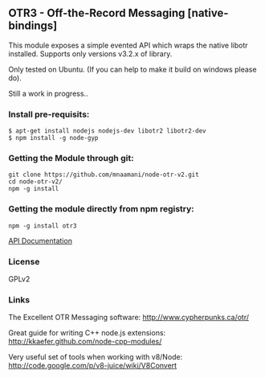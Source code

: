 ## OTR3 - Off-the-Record Messaging [native-bindings]

This module exposes a simple evented API which wraps the native libotr installed.
Supports only versions v3.2.x of library.

Only tested on Ubuntu. (If you can help to make it build on windows please do).

Still a work in progress..

### Install pre-requisits:

	$ apt-get install nodejs nodejs-dev libotr2 libotr2-dev
	$ npm install -g node-gyp
	
### Getting the Module through git:

	git clone https://github.com/mnaamani/node-otr-v2.git
	cd node-otr-v2/
	npm -g install

### Getting the module directly from npm registry:

	npm -g install otr3

[API Documentation](https://github.com/mnaamani/node-otr-v2/blob/master/doc/API.md)

### License
GPLv2

### Links
The Excellent OTR Messaging software:
http://www.cypherpunks.ca/otr/

Great guide for writing C++ node.js extensions:
http://kkaefer.github.com/node-cpp-modules/

Very useful set of tools when working with v8/Node:
http://code.google.com/p/v8-juice/wiki/V8Convert
